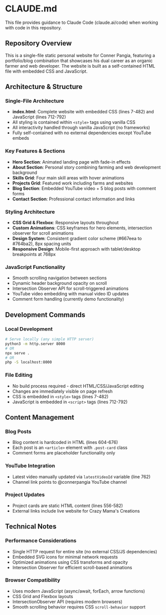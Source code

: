 # CLAUDE.md

This file provides guidance to Claude Code (claude.ai/code) when working with code in this repository.

## Repository Overview

This is a single-file static personal website for Conner Pangia, featuring a portfolio/blog combination that showcases his dual career as an organic farmer and web developer. The website is built as a self-contained HTML file with embedded CSS and JavaScript.

## Architecture & Structure

### Single-File Architecture
- **index.html**: Complete website with embedded CSS (lines 7-482) and JavaScript (lines 712-792)
- All styling is contained within `<style>` tags using vanilla CSS
- All interactivity handled through vanilla JavaScript (no frameworks)
- Fully self-contained with no external dependencies except YouTube embeds

### Key Features & Sections
- **Hero Section**: Animated landing page with fade-in effects
- **About Section**: Personal story combining farming and web development background
- **Skills Grid**: Four main skill areas with hover animations
- **Projects Grid**: Featured work including farms and websites
- **Blog Section**: Embedded YouTube video + 5 blog posts with comment forms
- **Contact Section**: Professional contact information and links

### Styling Architecture
- **CSS Grid & Flexbox**: Responsive layouts throughout
- **Custom Animations**: CSS keyframes for hero elements, intersection observer for scroll animations
- **Design System**: Consistent gradient color scheme (#667eea to #764ba2), 8px spacing units
- **Responsive Design**: Mobile-first approach with tablet/desktop breakpoints at 768px

### JavaScript Functionality
- Smooth scrolling navigation between sections
- Dynamic header background opacity on scroll
- Intersection Observer API for scroll-triggered animations
- YouTube video embedding with manual video ID updates
- Comment form handling (currently demo functionality)

## Development Commands

### Local Development
```bash
# Serve locally (any simple HTTP server)
python3 -m http.server 8000
# OR
npx serve .
# OR
php -S localhost:8000
```

### File Editing
- No build process required - direct HTML/CSS/JavaScript editing
- Changes are immediately visible on page refresh
- CSS is embedded in `<style>` tags (lines 7-482)
- JavaScript is embedded in `<script>` tags (lines 712-792)

## Content Management

### Blog Posts
- Blog content is hardcoded in HTML (lines 604-676)
- Each post is an `<article>` element with `.post-card` class
- Comment forms are placeholder functionality only

### YouTube Integration
- Latest video manually updated via `latestVideoId` variable (line 762)
- Channel link points to @connerpangia YouTube channel

### Project Updates
- Project cards are static HTML content (lines 556-582)
- External links include live website for Crazy Mama's Creations

## Technical Notes

### Performance Considerations
- Single HTTP request for entire site (no external CSS/JS dependencies)
- Embedded SVG icons for minimal network requests
- Optimized animations using CSS transforms and opacity
- Intersection Observer for efficient scroll-based animations

### Browser Compatibility
- Uses modern JavaScript (async/await, forEach, arrow functions)
- CSS Grid and Flexbox layouts
- IntersectionObserver API (requires modern browsers)
- Smooth scrolling behavior requires CSS `scroll-behavior` support